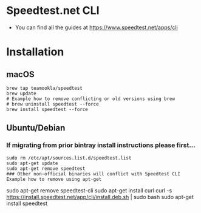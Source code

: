 # Speedtest.net CLI
* You can find all the guides at https://www.speedtest.net/apps/cli

# Installation
## macOS
```
brew tap teamookla/speedtest
brew update
# Example how to remove conflicting or old versions using brew
# brew uninstall speedtest --force
brew install speedtest --force
```
## Ubuntu/Debian
### If migrating from prior bintray install instructions please first...
```
sudo rm /etc/apt/sources.list.d/speedtest.list
sudo apt-get update
sudo apt-get remove speedtest
### Other non-official binaries will conflict with Speedtest CLI Example how to remove using apt-get
```
sudo apt-get remove speedtest-cli
sudo apt-get install curl
curl -s https://install.speedtest.net/app/cli/install.deb.sh | sudo bash
sudo apt-get install speedtest
```